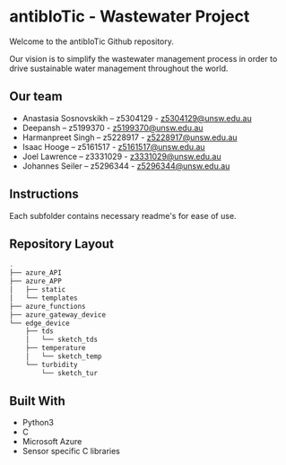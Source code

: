 # antibIoTic - Wastewater Project

Welcome to the antibIoTic Github repository.

Our vision is to simplify the wastewater management process in order to drive sustainable water management throughout the world. 

## Our team
- Anastasia Sosnovskikh – z5304129 - z5304129@unsw.edu.au
- Deepansh – z5199370 - z5199370@unsw.edu.au
- Harmanpreet Singh – z5228917 - z5228917@unsw.edu.au
- Isaac Hooge – z5161517 - z5161517@unsw.edu.au
- Joel Lawrence – z3331029 - z3331029@unsw.edu.au
- Johannes Seiler – z5296344 - z5296344@unsw.edu.au

## Instructions
Each subfolder contains necessary readme's for ease of use.

## Repository Layout
```bash
.
├── azure_API
├── azure_APP
│   ├── static
│   └── templates
├── azure_functions
├── azure_gateway_device
└── edge_device
    ├── tds
    │   └── sketch_tds
    ├── temperature
    │   └── sketch_temp
    └── turbidity
        └── sketch_tur
```
## Built With
* Python3
* C
* Microsoft Azure
* Sensor specific C libraries
